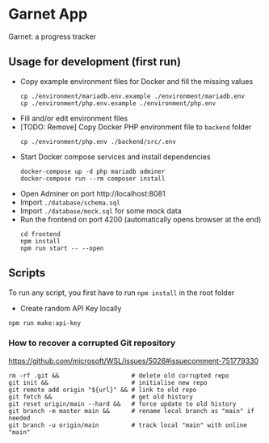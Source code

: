 # Garnet App

Garnet: a progress tracker

## Usage for development (first run)

- Copy example environment files for Docker and fill the missing values
  ```
  cp ./environment/mariadb.env.example ./environment/mariadb.env
  cp ./environment/php.env.example ./environment/php.env
  ```
- Fill and/or edit environment files
- [TODO: Remove] Copy Docker PHP environment file to `backend` folder
  ```
  cp ./environment/php.env ./backend/src/.env
  ```
- Start Docker compose services and install dependencies
  ```
  docker-compose up -d php mariadb adminer
  docker-compose run --rm composer install
  ```
- Open Adminer on port http://localhost:8081
- Import `./database/schema.sql`
- Import `./database/mock.sql` for some mock data
- Run the frontend on port 4200 (automatically opens browser at the end)
  ```
  cd frontend
  npm install
  npm run start -- --open
  ```

## Scripts

To run any script, you first have to run `npm install` in the root folder

- Create random API Key locally
```
npm run make:api-key
```

### How to recover a corrupted Git repository

https://github.com/microsoft/WSL/issues/5026#issuecomment-751779330

```
rm -rf .git &&                    # delete old corrupted repo
git init &&                       # initialise new repo
git remote add origin "${url}" && # link to old repo
git fetch &&                      # get old history
git reset origin/main --hard &&   # force update to old history
git branch -m master main &&      # rename local branch as "main" if needed
git branch -u origin/main         # track local "main" with online "main"
```
